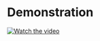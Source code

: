 




# Demonstration

[![Watch the video](https://img.youtube.com/vi/ZIBG2RM7FmE/0.jpg)](https://youtu.be/ZIBG2RM7FmE)
